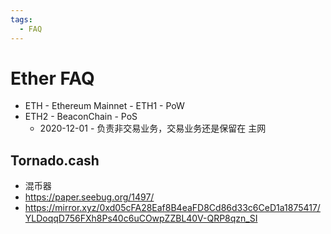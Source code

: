 ```yaml
---
tags:
  - FAQ
---
```


# Ether FAQ

- ETH - Ethereum Mainnet - ETH1 - PoW
- ETH2 - BeaconChain - PoS
  - 2020-12-01 - 负责非交易业务，交易业务还是保留在 主网

## Tornado.cash

- 混币器
- https://paper.seebug.org/1497/
- https://mirror.xyz/0xd05cFA28Eaf8B4eaFD8Cd86d33c6CeD1a1875417/YLDoqqD756FXh8Ps40c6uCOwpZZBL40V-QRP8qzn_SI
